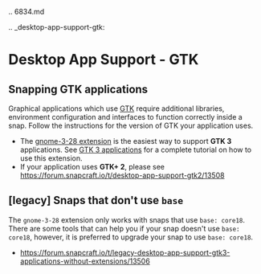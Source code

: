 .. 6834.md

.. _desktop-app-support-gtk:

# Desktop App Support - GTK

## Snapping GTK applications

Graphical applications which use [GTK](https://www.gtk.org/) require additional libraries, environment configuration and interfaces to function correctly inside a snap. Follow the instructions for the version of GTK your application uses.

* The [gnome-3-28 extension](/t/the-gnome-3-28-extension/13485) is the easiest way to support **GTK 3** applications. See [GTK 3 applications](/t/gtk3-applications/13483) for a complete tutorial on how to use this extension.
* If your application uses **GTK+ 2**, please see https://forum.snapcraft.io/t/desktop-app-support-gtk2/13508

## [legacy] Snaps that don't use `base`

The `gnome-3-28` extension only works with snaps that use `base: core18`. There are some tools that can help you if your snap doesn't use `base: core18`, however, it is preferred to upgrade your snap to use `base: core18`.

* https://forum.snapcraft.io/t/legacy-desktop-app-support-gtk3-applications-without-extensions/13506